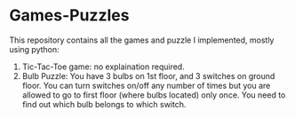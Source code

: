 # Games-Puzzles

This repository contains all the games and puzzle I implemented, mostly using python:


1. Tic-Tac-Toe game: no explaination required.
2. Bulb Puzzle: You have 3 bulbs on 1st floor, and 3 switches on ground floor. You can turn switches on/off any number of times but you are allowed to go to first floor (where bulbs located) only once. You need to find out which bulb belongs to which switch.
